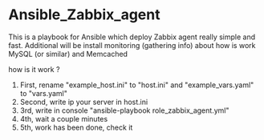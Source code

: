 # Ansible_Zabbix_agent
This is a playbook for Ansible which deploy Zabbix agent really simple and fast. Additional will be install monitoring (gathering info)  about how is work MySQL (or similar) and Memcached

how is it work ?

1. First, rename "example_host.ini" to "host.ini" and "example_vars.yaml" to "vars.yaml"
2. Second, write ip your server in host.ini
3. 3rd, write in console "ansible-playbook role_zabbix_agent.yml"
4. 4th, wait a couple minutes
5. 5th, work has been done, check it



